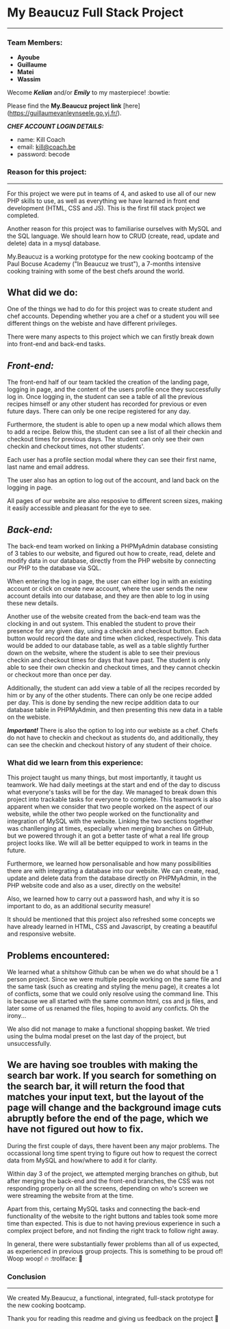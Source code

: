 # My Beaucuz Full Stack Project
___________

### Team Members:

- **Ayoube** 
- **Guillaume** 
- **Matei**
- **Wassim** 

Wecome ***Kelian*** and/or ***Emily*** to my masterpiece! :bowtie:

Please find the **My.Beaucuz project link** [here] (https://guillaumevanleynseele.go.yj.fr/).


***CHEF ACCOUNT LOGIN DETAILS:*** 

- name: Kill Coach
- email: kill@coach.be
- password: becode



### Reason for this project:
________

For this project we were put in teams of 4, and asked to use all of our new PHP skills to use, as well as everything we have learned in front end development (HTML, CSS and JS). This is the first fill stack project we completed.

Another reason for this project was to familiarise ourselves with MySQL and the SQL language. We should learn how to CRUD (create, read, update and delete) data in a mysql database.

My.Beaucuz is a working prototype for the new cooking bootcamp of the Paul Bocuse Academy ("In Beaucuz we trust"), a 7-months intensive cooking training with some of the best chefs around the world.



## What did we do:

One of the things we had to do for this project was to create student and chef accounts. Depending whether you are a chef or a student you will see different things on the webiste and have different privileges.

There were many aspects to this project which we can firstly break down into front-end and back-end tasks.



*Front-end:*
-------

The front-end half of our team tackled the creation of the landing page, logging in page, and the content of the users profile once they successfully log in. Once logging in, the student can see a table of all the previous recipes himself or any other student has recorded for previous or even future days. There can only be one recipe registered for any day. 

Furthermore, the student is able to open up a new modal which allows them to add a recipe. Below this, the student can see a list of all their checkin and checkout times for previous days. The student can only see their own checkin and checkout times, not other students'. 

Each user has a profile section modal where they can see their first name, last name and email address. 

The user also has an option to log out of the account, and land back on the logging in page. 

All pages of our website are also resposive to different screen sizes, making it easily accessible and pleasant for the eye to see.


*Back-end:*
------

The back-end team worked on linking a PHPMyAdmin database consisting of 3 tables to our website, and figured out how to create, read, delete and modify data in our database, directly from the PHP website by connecting our PHP to the database via SQL. 

When entering the log in page, the user can either log in with an existing account or click on create new account, where the user sends the new account details into our database, and they are then able to log in using these new details. 

Another use of the website created from the back-end team was the clocking in and out system. This enabled the student to prove their presence for any given day, using a checkin and checkout button. Each button would record the date and time when clicked, respectively. This data would be added to our database table, as well as a table slightly further down on the website, where the student is able to see their previous checkin and checkout times for days that have past. The student is only able to see their own checkin and checkout times, and they cannot checkin or checkout more than once per day. 

Additionally, the student can add view a table of all the recipes recorded by him or by any of the other students. There can only be one recipe added per day. This is done by sending the new recipe addition data to our database table in PHPMyAdmin, and then presenting this new data in a table on the webiste. 

***Important!*** There is also the option to log into our webiste as a chef. Chefs do not have to checkin and checkout as students do, and additionally, they can see the checkin and checkout history of any student of their choice.

### What did we learn from this experience:

This project taught us many things, but most importantly, it taught us teamwork. We had daily meetings at the start and end of the day to discuss what everyone's tasks will be for the day. We managed to break down this project into trackable tasks for everyone to complete. This teamwork is also apparent when we consider that two people worked on the aspect of our website, while the other two people worked on the functionality and integration of MySQL with the website. Linking the two sections together was chanllenging at times, especially when merging branches on GitHub, but we powered through it an got a better taste of what a real life group project looks like. We will all be better equipped to work in teams in the future. 

Furthermore, we learned how personalisable and how many possibilities there are with integrating a database into our website. We can create, read, update and delete data from the database directly on PHPMyAdmin, in the PHP website code and also as a user, directly on the website! 

Also, we learned how to carry out a password hash, and why it is so important to do, as an additional security measure!

It should be mentioned that this project also refreshed some concepts we have already learned in HTML, CSS and Javascript, by creating a beautiful and responsive website. 

## Problems encountered:

We learned what a shitshow Github can be when we do what should be a 1 person project. Since we were multiple people working on the same file and the same task (such as creating and styling the menu page), it creates a lot of conflicts, some that we could only resolve using the command line. This is because we all started with the same common html, css and js files, and later some of us renamed the files, hoping to avoid any conficts. Oh the irony...

We also did not manage to make a functional shopping basket. We tried using the bulma modal preset on the last day of the project, but unsuccessfully. 

We are having soe troubles with making the search bar work. If you search for something on the search bar, it will return the food that matches your input text, but the layout of the page will change and the background image cuts abruptly before the end of the page, which we have not figured out how to fix.
-----

During the first couple of days, there havent been any major problems. The occassional long time spent trying to figure out how to request the correct data from MySQL and how/where to add it for clarity.

Within day 3 of the project, we attempted merging branches on github, but after merging the back-end and the front-end branches, the CSS was not responding properly on all the screens, depending on who's screen we were streaming the website from at the time.

Apart from this, certaing MySQL tasks and connecting the back-end functionality of the website to the right buttons and tables took some more time than expected. This is due to not having previous experience in such a complex project before, and not finding the right track to follow right away.

In general, there were substantially fewer problems than all of us expected, as experienced in previous group projects. This is something to be proud of! Woop woop! :fire: :trollface: :tada:


### Conclusion
_____

We created My.Beaucuz, a functional, integrated, full-stack prototype for the new cooking bootcamp.

Thank you for reading this readme and giving us feedback on the project :punch: 


[^1]:Fair use disclaimer, this website is for educational purpose only.

